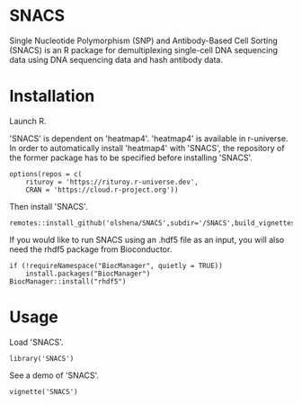 # SNACS

Single Nucleotide Polymorphism (SNP) and Antibody-Based Cell Sorting (SNACS) is an R package for demultiplexing single-cell DNA sequencing data using DNA sequencing data and hash antibody data.

# Installation

Launch R.

'SNACS' is dependent on 'heatmap4'. 'heatmap4' is available in r-universe. In order to automatically install 'heatmap4' with 'SNACS', the repository of the former package has to be specified before installing 'SNACS'.
```{r}
options(repos = c(
    rituroy = 'https://rituroy.r-universe.dev',
    CRAN = 'https://cloud.r-project.org'))
```

Then install 'SNACS'.
```{r}
remotes::install_github('olshena/SNACS',subdir='/SNACS',build_vignettes=TRUE)
```

If you would like to run SNACS using an .hdf5 file as an input, you will also need the rhdf5 package from Bioconductor. 
```{r}
if (!requireNamespace("BiocManager", quietly = TRUE))
    install.packages("BiocManager")
BiocManager::install("rhdf5")
```

# Usage
Load 'SNACS'.
```{r}
library('SNACS')
```

See a demo of 'SNACS'.
```{r}
vignette('SNACS')
```
